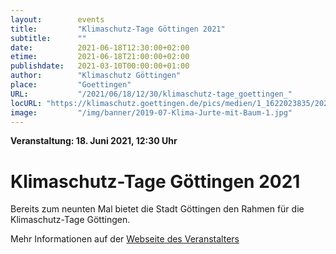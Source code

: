 ```yaml
---
layout:        events
title:         "Klimaschutz-Tage Göttingen 2021"
subtitle:      ""
date:          2021-06-18T12:30:00+02:00
etime:         2021-06-18T21:00:00+02:00
publishdate:   2021-03-10T00:00:00+01:00
author:        "Klimaschutz Göttingen"
place:         "Goettingen"
URL:           "/2021/06/18/12/30/klimaschutz-tage_goettingen_"
locURL:	"https://klimaschutz.goettingen.de/pics/medien/1_1622023835/2021_05_326_Flyer_web.pdf"
image:         "/img/banner/2019-07-Klima-Jurte-mit-Baum-1.jpg"
---
```


**Veranstaltung: 18. Juni 2021, 12:30 Uhr**

Klimaschutz-Tage Göttingen 2021
===========

Bereits zum neunten Mal bietet die Stadt Göttingen den Rahmen für die Klimaschutz-Tage Göttingen.


Mehr Informationen auf der [Webseite des Veranstalters](https://klimaschutz.goettingen.de/pics/medien/1_1622023835/2021_05_326_Flyer_web.pdf)
